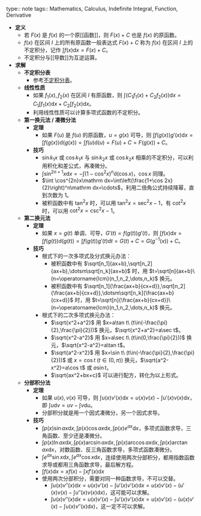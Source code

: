 type:: note
tags:: Mathematics, Calculus, Indefinite Integral, Function, Derivative

- **定义**
	- 若 $F(x)$ 是 $f(x)$ 的一个原[[函数]]，则 $F(x)+C$ 也是 $f(x)$ 的原函数。
	- $f(x)$ 在区间 $I$ 上的所有原函数一般表达式 $F(x)+C$ 称为 $f(x)$ 在区间 $I$ 上的不定积分，记作 $\int f(x)\mathrm dx=F(x)+C$。
	- 不定积分与[[导数]]为互逆运算。
- **求解**
	- **不定积分表**
		- 参考[不定积分表](((655daff0-3f89-480d-81b1-c6062cd7a9f9)))。
	- **线性性质**
		- 如果 $f_1(x),f_2(x)$ 在区间 $I$ 有原函数，则 $\int(C_1f_1(x)+C_2f_2(x))\mathrm dx=C_1\int f_1(x)\mathrm dx+C_2\int f_2(x)\mathrm dx$。
		- 利用线性性质可以计算多项式函数的不定积分。
	- **第一换元法 / 凑微分法**
		- **定理**
			- 如果 $F(u)$ 是 $f(u)$ 的原函数，$u=g(x)$ 可导，则 $\int f(g(x))g'(x)\mathrm dx=\int f(g(x))\mathrm d(g(x))=\int f(u)\mathrm d(u)=F(u)+C=F(g(x))+C$。
		- **技巧**
			- $\sin k_1x$ 或 $\cos k_1x$ 与 $\sin k_2x$ 或 $\cos k_2x$ 相乘的不定积分，可以利用积化和差公式，再凑微分。
			- $\int \sin^{2n+1}x\mathrm dx=-\int (1-\cos^2 x)^n\mathrm d(\cos x)$，$\cos x$ 同理。
			- $\int \cos^{2n}x\mathrm dx=\int\left(\frac{1+\cos 2x}{2}\right)^n\mathrm dx=\cdots$，利用二倍角公式持续降幂，直到次数为 $1$。
			- 被积函数中有 $\tan^2x$ 时，可以用 $\tan^2x=\sec^2 x-1$，有 $\cot^2x$ 时，可以用 $\cot^2x=\csc^2x-1$。
	- **第二换元法**
		- **定理**
			- 如果 $x=g(t)$ 单调、可导，$G'(t)=f(g(t))g'(t)$，则 $\int f(x)\mathrm dx=\int f(g(t))\mathrm d(g(t))=\int f(g(t))g'(t)\mathrm dt=G(t)+C=G(g^{-1}(x))+C$。
		- **技巧**
			- 根式下的一次多项式及分式换元办法：
				- 被积函数中有 $\sqrt[n_1]{ax+b},\sqrt[n_2]{ax+b},\dotsm\sqrt[n_k]{ax+b}$ 时，用 $t=\sqrt[n]{ax+b}\ (n=\operatorname{lcm}(n_1,n_2,\dots,n_k)$ 换元。
				- 被积函数中有 $\sqrt[n_1]{\frac{ax+b}{cx+d}},\sqrt[n_2]{\frac{ax+b}{cx+d}},\dotsm\sqrt[n_k]{\frac{ax+b}{cx+d}}$ 时，用 $t=\sqrt[n]{\frac{ax+b}{cx+d}}\ (n=\operatorname{lcm}(n_1,n_2,\dots,n_k)$ 换元。
			- 根式下的二次多项式换元办法：
				- $\sqrt{x^2+a^2}$ 用 $x=a\tan t\ (t\in(-\frac{\pi}{2},\frac{\pi}{2}))$ 换元，$\sqrt{x^2+a^2}=a\sec t$。
				- $\sqrt{x^2-a^2}$ 用 $x=a\sec t\ (t\in(0,\frac{\pi}{2}))$ 换元，$\sqrt{x^2-a^2}=a\tan t$。
				- $\sqrt{a^2-x^2}$ 用 $x=\sin t\ (t\in(-\frac{\pi}{2},\frac{\pi}{2}))$ 或 $x=\cos t\ (t\in(0,\pi))$ 换元，$\sqrt{a^2-x^2}=a\cos t$ 或 $a\sin t$。
				- $\sqrt{ax^2+bx+c}$ 可以进行配方，转化为以上形式。
	- **分部积分法**
		- **定理**
			- 如果 $u(x),v(x)$ 可导，则 $\int u(x)v'(x)\mathrm dx=u(x)v(x)-\int u'(x)v(x)\mathrm dx$，即 $\int u\mathrm dv=uv-\int v\mathrm du$。
			- 分部积分就是用一个因式凑微分，另一个因式求导。
		- **技巧**
			- $\int p(x)\sin ax\mathrm dx,\int p(x)\cos ax\mathrm dx,\int p(x) e^{ax}\mathrm dx$，多项式函数求导，三角函数、至少还是凑微分。
			- $\int p(x)\ln ax\mathrm dx,\int p(x)\arcsin ax\mathrm dx,\int p(x)\arccos ax\mathrm dx,\int p(x) \arctan ax\mathrm dx$，对数函数、反三角函数求导，多项式函数凑微分。
			- $\int e^{ax}\sin x\mathrm dx,\int e^{ax}\cos x\mathrm dx$，连续使用两次分部积分，都用指数函数求导或都用三角函数求导，最后解方程。
			- $\int f(x)\mathrm dx=xf(x)-\int xf'(x)\mathrm dx$
			- 使用两次分部积分，需要对同一种函数求导，不可以交替。
				- $\int u(x)v''(x)\mathrm dx=u(x)v'(x)-\int u'(x)v'(x)\mathrm dx=u(x)v'(x)-\left(u'(x)v(x)-\int u''(x)v(x)\mathrm dx\right)$，这可能可以求解。
				- $\int u(x)v''(x)\mathrm dx=u(x)v'(x)-\int u'(x)v'(x)\mathrm dx=u(x)v'(x)-\left(u(x)v'(x)-\int u(x)v''(x)\mathrm dx\right)$，这一定不可以求解。